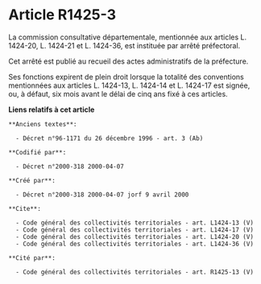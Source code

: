 # Article R1425-3

La commission consultative départementale, mentionnée aux articles L. 1424-20, L. 1424-21 et L. 1424-36, est instituée par
arrêté préfectoral. 

Cet arrêté est publié au recueil des actes administratifs de la préfecture. 

Ses fonctions expirent de plein droit lorsque la totalité des conventions mentionnées aux articles L. 1424-13, L. 1424-14 et
L. 1424-17 est signée, ou, à défaut, six mois avant le délai de cinq ans fixé à ces articles.

**Liens relatifs à cet article**

	**Anciens textes**:

	  - Décret n°96-1171 du 26 décembre 1996 - art. 3 (Ab)

	**Codifié par**:

	  - Décret n°2000-318 2000-04-07

	**Créé par**:

	  - Décret n°2000-318 2000-04-07 jorf 9 avril 2000

	**Cite**:

	  - Code général des collectivités territoriales - art. L1424-13 (V)
	  - Code général des collectivités territoriales - art. L1424-17 (V)
	  - Code général des collectivités territoriales - art. L1424-20 (V)
	  - Code général des collectivités territoriales - art. L1424-36 (V)

	**Cité par**:

	  - Code général des collectivités territoriales - art. R1425-13 (V)
